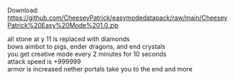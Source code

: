 Download: https://github.com/CheeseyPatrick/easymodedatapack/raw/main/CheeseyPatrick%20Easy%20Mode%201.0.zip      

all stone at y 11 is replaced with diamonds   
bows aimbot to pigs, ender dragons, and end crystals   
you get creative mode every 2 minutes for 10 seconds   
attack speed is +999999   
armor is increased
nether portals take you to the end
and more   
